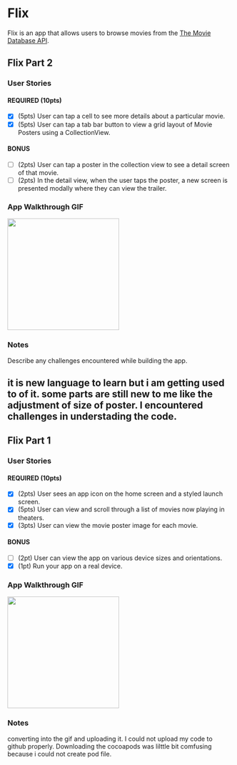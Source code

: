 # Flix

Flix is an app that allows users to browse movies from the [The Movie Database API](http://docs.themoviedb.apiary.io/#).



## Flix Part 2

### User Stories

#### REQUIRED (10pts)
- [x] (5pts) User can tap a cell to see more details about a particular movie.
- [x] (5pts) User can tap a tab bar button to view a grid layout of Movie Posters using a CollectionView.

#### BONUS
- [ ] (2pts) User can tap a poster in the collection view to see a detail screen of that movie.
- [ ] (2pts) In the detail view, when the user taps the poster, a new screen is presented modally where they can view the trailer.

### App Walkthrough GIF

<img src="https://media.giphy.com/media/7YMqob9tmXqG5YHSbz/giphy.gif?cid=790b76111af1ecc66dba6774ae7fa54da0c0403274a0b42c&rid=giphy.gif&ct=g" width=250><br>

### Notes
Describe any challenges encountered while building the app.

it is new language to learn but i am getting used to of it. some parts are still new to me like the adjustment of size of poster. I encountered challenges in understading the code. 
---

## Flix Part 1

### User Stories


#### REQUIRED (10pts)
- [x] (2pts) User sees an app icon on the home screen and a styled launch screen.
- [x] (5pts) User can view and scroll through a list of movies now playing in theaters.
- [x] (3pts) User can view the movie poster image for each movie.

#### BONUS
- [ ] (2pt) User can view the app on various device sizes and orientations.
- [x] (1pt) Run your app on a real device.

### App Walkthrough GIF




<img src="https://media.giphy.com/media/NVSzfYP0WAPdH8luBx/giphy.gif?cid=790b76118459c83f46654dc251d0176552ca3d7c0c9f1da0&rid=giphy.gif&ct=g" width=250><br>

### Notes
converting into the gif and uploading it. I could not upload my code to github properly. Downloading the cocoapods was lilttle bit comfusing because i could not create pod file. 
